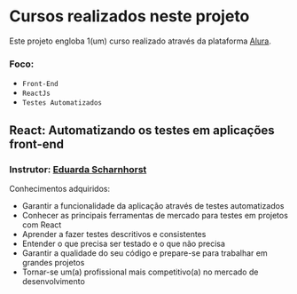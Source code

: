 # Cursos realizados neste projeto

Este projeto engloba 1(um) curso realizado através da plataforma [Alura](https://www.alura.com.br/).

### Foco: 
 - `Front-End`
 - `ReactJs`
 - `Testes Automatizados`

## React: Automatizando os testes em aplicações front-end
### Instrutor: [Eduarda Scharnhorst](https://www.linkedin.com/in/dudaschar/)

Conhecimentos adquiridos:
 - Garantir a funcionalidade da aplicação através de testes automatizados
 - Conhecer as principais ferramentas de mercado para testes em projetos com React
 - Aprender a fazer testes descritivos e consistentes
 - Entender o que precisa ser testado e o que não precisa
 - Garantir a qualidade do seu código e prepare-se para trabalhar em grandes projetos
 - Tornar-se um(a) profissional mais competitivo(a) no mercado de desenvolvimento
